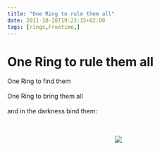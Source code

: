 ```yaml
---
title: "One Ring to rule them all"
date: 2011-10-28T19:23:15+02:00
tags: [rings,Freetime,]
---
```


# One Ring to rule them all


One Ring to find them<br><br>One Ring to bring them all <br><br>and in the darkness bind them:<br><br><center><br><img 
src="http://isabel-drost.de/Bilder/wordpress/lord_of_the_rings.jpg"/><br></center>
